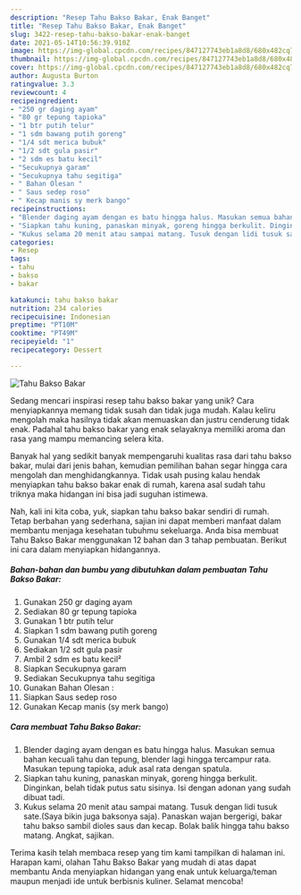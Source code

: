 ```yaml
---
description: "Resep Tahu Bakso Bakar, Enak Banget"
title: "Resep Tahu Bakso Bakar, Enak Banget"
slug: 3422-resep-tahu-bakso-bakar-enak-banget
date: 2021-05-14T10:56:39.910Z
image: https://img-global.cpcdn.com/recipes/847127743eb1a8d8/680x482cq70/tahu-bakso-bakar-foto-resep-utama.jpg
thumbnail: https://img-global.cpcdn.com/recipes/847127743eb1a8d8/680x482cq70/tahu-bakso-bakar-foto-resep-utama.jpg
cover: https://img-global.cpcdn.com/recipes/847127743eb1a8d8/680x482cq70/tahu-bakso-bakar-foto-resep-utama.jpg
author: Augusta Burton
ratingvalue: 3.3
reviewcount: 4
recipeingredient:
- "250 gr daging ayam"
- "80 gr tepung tapioka"
- "1 btr putih telur"
- "1 sdm bawang putih goreng"
- "1/4 sdt merica bubuk"
- "1/2 sdt gula pasir"
- "2 sdm es batu kecil"
- "Secukupnya garam"
- "Secukupnya tahu segitiga"
- " Bahan Olesan "
- " Saus sedep roso"
- " Kecap manis sy merk bango"
recipeinstructions:
- "Blender daging ayam dengan es batu hingga halus. Masukan semua bahan kecuali tahu dan tepung, blender lagi hingga tercampur rata. Masukan tepung tapioka, aduk asal rata dengan spatula."
- "Siapkan tahu kuning, panaskan minyak, goreng hingga berkulit. Dinginkan, belah tidak putus satu sisinya. Isi dengan adonan yang sudah dibuat tadi."
- "Kukus selama 20 menit atau sampai matang. Tusuk dengan lidi tusuk sate.(Saya bikin juga baksonya saja). Panaskan wajan bergerigi, bakar tahu bakso sambil dioles saus dan kecap. Bolak balik hingga tahu bakso matang. Angkat, sajikan."
categories:
- Resep
tags:
- tahu
- bakso
- bakar

katakunci: tahu bakso bakar 
nutrition: 234 calories
recipecuisine: Indonesian
preptime: "PT10M"
cooktime: "PT49M"
recipeyield: "1"
recipecategory: Dessert

---
```



![Tahu Bakso Bakar](https://img-global.cpcdn.com/recipes/847127743eb1a8d8/680x482cq70/tahu-bakso-bakar-foto-resep-utama.jpg)

Sedang mencari inspirasi resep tahu bakso bakar yang unik? Cara menyiapkannya memang tidak susah dan tidak juga mudah. Kalau keliru mengolah maka hasilnya tidak akan memuaskan dan justru cenderung tidak enak. Padahal tahu bakso bakar yang enak selayaknya memiliki aroma dan rasa yang mampu memancing selera kita.



Banyak hal yang sedikit banyak mempengaruhi kualitas rasa dari tahu bakso bakar, mulai dari jenis bahan, kemudian pemilihan bahan segar hingga cara mengolah dan menghidangkannya. Tidak usah pusing kalau hendak menyiapkan tahu bakso bakar enak di rumah, karena asal sudah tahu triknya maka hidangan ini bisa jadi suguhan istimewa.


Nah, kali ini kita coba, yuk, siapkan tahu bakso bakar sendiri di rumah. Tetap berbahan yang sederhana, sajian ini dapat memberi manfaat dalam membantu menjaga kesehatan tubuhmu sekeluarga. Anda bisa membuat Tahu Bakso Bakar menggunakan 12 bahan dan 3 tahap pembuatan. Berikut ini cara dalam menyiapkan hidangannya.

<!--inarticleads1-->

##### Bahan-bahan dan bumbu yang dibutuhkan dalam pembuatan Tahu Bakso Bakar:

1. Gunakan 250 gr daging ayam
1. Sediakan 80 gr tepung tapioka
1. Gunakan 1 btr putih telur
1. Siapkan 1 sdm bawang putih goreng
1. Gunakan 1/4 sdt merica bubuk
1. Sediakan 1/2 sdt gula pasir
1. Ambil 2 sdm es batu kecil²
1. Siapkan Secukupnya garam
1. Sediakan Secukupnya tahu segitiga
1. Gunakan  Bahan Olesan :
1. Siapkan  Saus sedep roso
1. Gunakan  Kecap manis (sy merk bango)




<!--inarticleads2-->

##### Cara membuat Tahu Bakso Bakar:

1. Blender daging ayam dengan es batu hingga halus. Masukan semua bahan kecuali tahu dan tepung, blender lagi hingga tercampur rata. Masukan tepung tapioka, aduk asal rata dengan spatula.
1. Siapkan tahu kuning, panaskan minyak, goreng hingga berkulit. Dinginkan, belah tidak putus satu sisinya. Isi dengan adonan yang sudah dibuat tadi.
1. Kukus selama 20 menit atau sampai matang. Tusuk dengan lidi tusuk sate.(Saya bikin juga baksonya saja). Panaskan wajan bergerigi, bakar tahu bakso sambil dioles saus dan kecap. Bolak balik hingga tahu bakso matang. Angkat, sajikan.




Terima kasih telah membaca resep yang tim kami tampilkan di halaman ini. Harapan kami, olahan Tahu Bakso Bakar yang mudah di atas dapat membantu Anda menyiapkan hidangan yang enak untuk keluarga/teman maupun menjadi ide untuk berbisnis kuliner. Selamat mencoba!

